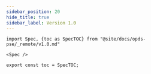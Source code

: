```yaml
---
sidebar_position: 20
hide_title: true
sidebar_label: Version 1.0
---
```


```mdx-code-block
import Spec, {toc as SpecTOC} from "@site/docs/opds-pse/_remote/v1.0.md"

<Spec />

export const toc = SpecTOC;
```